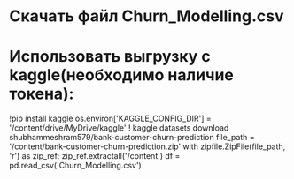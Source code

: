 # Скачать файл Churn_Modelling.csv
# Использовать выгрузку с kaggle(необходимо наличие токена):
!pip install kaggle
os.environ['KAGGLE_CONFIG_DIR'] = '/content/drive/MyDrive/kaggle'
! kaggle datasets download shubhammeshram579/bank-customer-churn-prediction
file_path = '/content/bank-customer-churn-prediction.zip'
with zipfile.ZipFile(file_path, 'r') as zip_ref:
    zip_ref.extractall('/content')
df = pd.read_csv('Churn_Modelling.csv')
